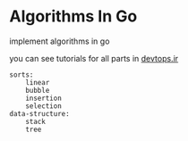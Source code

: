 # Algorithms In Go

implement algorithms in go


you can see tutorials for all parts in
[devtops.ir](https://devtops.ir)



```
sorts:
    linear
    bubble
    insertion
    selection
data-structure:
    stack
    tree
```